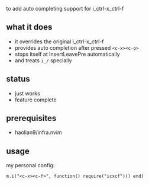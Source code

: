 to add auto completing support for i_ctrl-x_ctrl-f

## what it does
* it overrides the original i_ctrl-x_ctrl-f
* provides auto completion after pressed `<c-x><c-o>`
* stops itself at InsertLeavePre automatically
* and treats `i_/` specially

## status
* just works
* feature complete

## prerequisites
* haolian9/infra.nvim

## usage

my personal config:
```
m.i("<c-x><c-f>", function() require("icxcf")() end)
```
